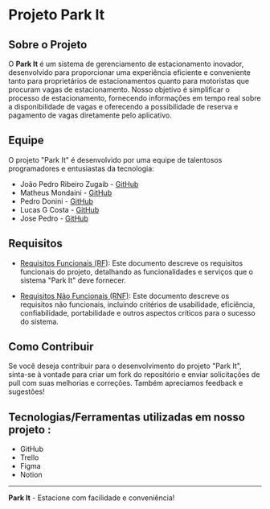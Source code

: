 # Projeto Park It 

## Sobre o Projeto

O **Park It** é um sistema de gerenciamento de estacionamento inovador, desenvolvido para proporcionar uma experiência eficiente e conveniente tanto para proprietários de estacionamentos quanto para motoristas que procuram vagas de estacionamento. Nosso objetivo é simplificar o processo de estacionamento, fornecendo informações em tempo real sobre a disponibilidade de vagas e oferecendo a possibilidade de reserva e pagamento de vagas diretamente pelo aplicativo.


## Equipe

O projeto "Park It" é desenvolvido por uma equipe de talentosos programadores e entusiastas da tecnologia:

- João Pedro Ribeiro Zugaib - [GitHub](https://github.com/joaopedro-rz)
- Matheus Mondaini - [GitHub](https://github.com/matheus-mondaini)
- Pedro Donini - [GitHub](https://github.com/PedroDonini)
- Lucas G Costa - [GitHub](https://github.com/rxluk)
- Jose Pedro - [GitHub](https://github.com/JosePCAmaral)


## Requisitos

- [Requisitos Funcionais (RF)](rf.md): Este documento descreve os requisitos funcionais do projeto, detalhando as funcionalidades e serviços que o sistema "Park It" deve fornecer.

- [Requisitos Não Funcionais (RNF)](rnf.md): Este documento descreve os requisitos não funcionais, incluindo critérios de usabilidade, eficiência, confiabilidade, portabilidade e outros aspectos críticos para o sucesso do sistema.


## Como Contribuir

Se você deseja contribuir para o desenvolvimento do projeto "Park It", sinta-se à vontade para criar um fork do repositório e enviar solicitações de pull com suas melhorias e correções. Também apreciamos feedback e sugestões!


## Tecnologias/Ferramentas utilizadas em nosso projeto : 
- GitHub
- Trello 
- Figma
- Notion
  
---
**Park It** - Estacione com facilidade e conveniência!
